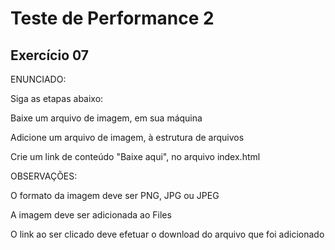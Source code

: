 # Teste de Performance 2

## Exercício 07

ENUNCIADO:

Siga as etapas abaixo:

Baixe um arquivo de imagem, em sua máquina

Adicione um arquivo de imagem, à estrutura de arquivos

Crie um link de conteúdo "Baixe aqui", no arquivo index.html

OBSERVAÇÕES:

O formato da imagem deve ser PNG, JPG ou JPEG

A imagem deve ser adicionada ao Files

O link ao ser clicado deve efetuar o download do arquivo que foi adicionado
